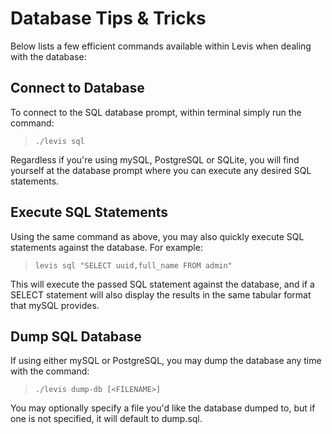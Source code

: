 
# Database Tips &amp; Tricks


Below lists a few efficient commands available within Levis when dealing with the database:


## Connect to Database

To connect to the SQL database prompt, within terminal simply run the command:

> `./levis sql`

Regardless if you're using mySQL, PostgreSQL or SQLite, you will find yourself at the database prompt where you can execute any desired SQL statements.


## Execute SQL Statements

Using the same command as above, you may also quickly execute SQL statements against the database.  For example:

> `levis sql "SELECT uuid,full_name FROM admin"`

This will execute the passed SQL statement against the database, and if a SELECT statement will also display the results in the same tabular format that mySQL provides.


## Dump SQL Database

If using either mySQL or PostgreSQL, you may dump the database any time with the command:

> `./levis dump-db [<FILENAME>]`

You may optionally specify a file you'd like the database dumped to, but if one is not specified, it will default to dump.sql.


